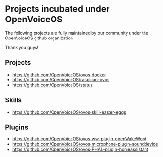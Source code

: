 # Projects incubated under OpenVoiceOS

The following projects are fully maintained by our community under the OpenVoiceOS github organization

Thank you guys!


## Projects

- https://github.com/OpenVoiceOS/ovos-docker
- https://github.com/OpenVoiceOS/raspbian-ovos
- https://github.com/OpenVoiceOS/status

## Skills

- https://github.com/OpenVoiceOS/ovos-skill-easter-eggs

## Plugins

- https://github.com/OpenVoiceOS/ovos-ww-plugin-openWakeWord
- https://github.com/OpenVoiceOS/ovos-microphone-plugin-sounddevice
- https://github.com/OpenVoiceOS/ovos-PHAL-plugin-homeassistant
